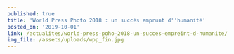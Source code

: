 ```yaml
---
published: true
title: 'World Press Photo 2018 : un succès emprunt d''humanité'
posted_on: '2019-10-01'
link: /actualites/world-press-poho-2018-un-succes-empreint-d-humanite/
img_file: /assets/uploads/wpp_fin.jpg
---
```


